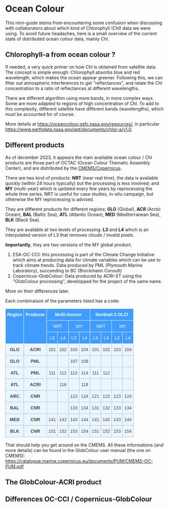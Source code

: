 # Ocean Colour

This mini-guide stems from encountering some confusion when discussing with collaborators about which kind of Chlorophyll (Chl) data we were using. 
To avoid future headaches, here is a small overview of the current state of distributed ocean colour data, mainly Chl.

## Chlorophyll-a from ocean colour ?

If needed, a very quick primer on how Chl is obtained from satellite data.
The concept is simple enough: Chlorophyll absorbs blue and red wavelength, which makes the ocean appear greener.
Following this, we can filter out atmospheric interferences to get "reflectances", and relate the Chl concentration to a ratio of reflectances at different wavelengths.

There are different algorithm using more bands, in more complex ways. Some are more adapted to regions of high concentration of Chl. To add to this complexity, different satellite have different bands (wavelengths), which must be accounted for of course.

More details at https://oceancolour.gsfc.nasa.gov/resources/, in particular https://www.earthdata.nasa.gov/apt/documents/chlor-a/v1.0. 

## Different products

As of december 2023, it appears the main available ocean colour / Chl products are those part of OCTAC (Ocean Colour Thematic Assembly Center), and are distributed by the [CMEMS/Copernicus](https://data.marine.copernicus.eu/products).

There are two kind of products: **NRT** (near real time), the data is available quickly (within 24 hours typically) but the processing is less involved; and **MY** (multi-year) which is updated every few years by reprocessing the whole time series.
NRT is useful for case studies, in-situ campaign, but otherwise the MY reprocessing is advised.

They are different products for different regions: **GLO** (Global), **ACR** (Arctic Ocean), **BAL** (Baltic Sea), **ATL** (Atlantic Ocean), **MED** (Mediterranean Sea), **BLK** (Black Sea).

They are available at two levels of processing: **L3** and **L4** which is an interpolated version of L3 that removes clouds / invalid pixels.

**Importantly**, they are two versions of the MY global product.

1. ESA-OC-CCI: this processing is part of the Climate Change Initiative which aims at producing data for climate variables which can be use to track climate trends. Data produced by PML (Plymouth Marine Laboratory), succeeding to BC (Brockmann Consult)
2. Copernicus-GlobColour: Data produced by ACRI-ST using the "GlobColour processing", developped for the project of the same name. 

More on their differences later.

Each combinaison of the parameters listed has a code:

<style type="text/css">
.tg  {border-collapse:collapse;border-color:#9ABAD9;border-spacing:0;}
.tg td{background-color:#EBF5FF;border-color:#9ABAD9;border-style:solid;border-width:1px;color:#444;
  font-family:Arial, sans-serif;font-size:14px;overflow:hidden;padding:10px 5px;word-break:normal;}
.tg th{background-color:#409cff;border-color:#9ABAD9;border-style:solid;border-width:1px;color:#fff;
  font-family:Arial, sans-serif;font-size:14px;font-weight:normal;overflow:hidden;padding:10px 5px;word-break:normal;}
.tg .tg-ztna{background-color:#409cff;border-color:#ffffff;color:#ffffff;font-weight:bold;text-align:center;vertical-align:top}
.tg .tg-ru5h{background-color:#409cff;border-color:#ffffff;color:#ffffff;text-align:center;vertical-align:top}
.tg .tg-9zno{background-color:#ebf5ff;border-color:#9abad9;font-weight:bold;text-align:center;vertical-align:top}
.tg .tg-6gz9{background-color:#ebf5ff;border-color:#9abad9;text-align:center;vertical-align:top}
</style>
<table class="tg">
<thead>
  <tr>
    <th class="tg-ztna" rowspan="3">Region</th>
    <th class="tg-ztna" rowspan="3">Producer</th>
    <th class="tg-ztna" colspan="4">Multi-Sensor</th>
    <th class="tg-ztna" colspan="4">Sentinel-3 OLCI</th>
  </tr>
  <tr>
    <th class="tg-ru5h" colspan="2">NRT</th>
    <th class="tg-ru5h" colspan="2">MY</th>
    <th class="tg-ru5h" colspan="2">NRT</th>
    <th class="tg-ru5h" colspan="2">MY</th>
  </tr>
  <tr>
    <th class="tg-ru5h">L3</th>
    <th class="tg-ru5h">L4</th>
    <th class="tg-ru5h">L3</th>
    <th class="tg-ru5h">L4</th>
    <th class="tg-ru5h">L3</th>
    <th class="tg-ru5h">L4</th>
    <th class="tg-ru5h">L3</th>
    <th class="tg-ru5h">L4</th>
  </tr>
</thead>
<tbody>
  <tr>
    <td class="tg-9zno">GLO</td>
    <td class="tg-9zno">ACRI</td>
    <td class="tg-6gz9">101</td>
    <td class="tg-6gz9">102</td>
    <td class="tg-6gz9">103</td>
    <td class="tg-6gz9">104</td>
    <td class="tg-6gz9">101</td>
    <td class="tg-6gz9">102</td>
    <td class="tg-6gz9">103</td>
    <td class="tg-6gz9">104</td>
  </tr>
  <tr>
    <td class="tg-9zno">GLO</td>
    <td class="tg-9zno">PML</td>
    <td class="tg-6gz9"></td>
    <td class="tg-6gz9"></td>
    <td class="tg-6gz9">107</td>
    <td class="tg-6gz9">108</td>
    <td class="tg-6gz9"></td>
    <td class="tg-6gz9"></td>
    <td class="tg-6gz9"></td>
    <td class="tg-6gz9"></td>
  </tr>
  <tr>
    <td class="tg-9zno">ATL</td>
    <td class="tg-9zno">PML</td>
    <td class="tg-6gz9">111</td>
    <td class="tg-6gz9">112</td>
    <td class="tg-6gz9">113</td>
    <td class="tg-6gz9">114</td>
    <td class="tg-6gz9">111</td>
    <td class="tg-6gz9">112</td>
    <td class="tg-6gz9"></td>
    <td class="tg-6gz9"></td>
  </tr>
  <tr>
    <td class="tg-9zno">ATL</td>
    <td class="tg-9zno">ACRI</td>
    <td class="tg-6gz9"></td>
    <td class="tg-6gz9">116</td>
    <td class="tg-6gz9"></td>
    <td class="tg-6gz9">118</td>
    <td class="tg-6gz9"></td>
    <td class="tg-6gz9"></td>
    <td class="tg-6gz9"></td>
    <td class="tg-6gz9"></td>
  </tr>
  <tr>
    <td class="tg-9zno">ARC</td>
    <td class="tg-9zno">CNR</td>
    <td class="tg-6gz9"></td>
    <td class="tg-6gz9"></td>
    <td class="tg-6gz9">123</td>
    <td class="tg-6gz9">124</td>
    <td class="tg-6gz9">121</td>
    <td class="tg-6gz9">122</td>
    <td class="tg-6gz9">123</td>
    <td class="tg-6gz9">124</td>
  </tr>
  <tr>
    <td class="tg-9zno">BAL</td>
    <td class="tg-9zno">CNR</td>
    <td class="tg-6gz9"></td>
    <td class="tg-6gz9"></td>
    <td class="tg-6gz9">133</td>
    <td class="tg-6gz9">134</td>
    <td class="tg-6gz9">131</td>
    <td class="tg-6gz9">132</td>
    <td class="tg-6gz9">133</td>
    <td class="tg-6gz9">134</td>
  </tr>
  <tr>
    <td class="tg-9zno">MED</td>
    <td class="tg-9zno">CNR</td>
    <td class="tg-6gz9">141</td>
    <td class="tg-6gz9">142</td>
    <td class="tg-6gz9">143</td>
    <td class="tg-6gz9">144</td>
    <td class="tg-6gz9">141</td>
    <td class="tg-6gz9">142</td>
    <td class="tg-6gz9">143</td>
    <td class="tg-6gz9">144</td>
  </tr>
  <tr>
    <td class="tg-9zno">BLK</td>
    <td class="tg-9zno">CNR</td>
    <td class="tg-6gz9">151</td>
    <td class="tg-6gz9">152</td>
    <td class="tg-6gz9">153</td>
    <td class="tg-6gz9">154</td>
    <td class="tg-6gz9">151</td>
    <td class="tg-6gz9">152</td>
    <td class="tg-6gz9">153</td>
    <td class="tg-6gz9">154</td>
  </tr>
</tbody>
</table>

That should help you get around on the CMEMS.
All these informations (and more details) can be found in the GlobColour user manual (the one on CMEMS): https://catalogue.marine.copernicus.eu/documents/PUM/CMEMS-OC-PUM.pdf

## The GlobColour-ACRI product

## Differences OC-CCI / Copernicus-GlobColour
